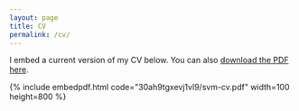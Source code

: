 ```yaml
---
layout: page
title: CV
permalink: /cv/
---
```


I embed a current version of my CV below. You can also [download the PDF here](https://).

{% include embedpdf.html code="30ah9tgxevj1vl9/svm-cv.pdf" width=100 height=800 %}
